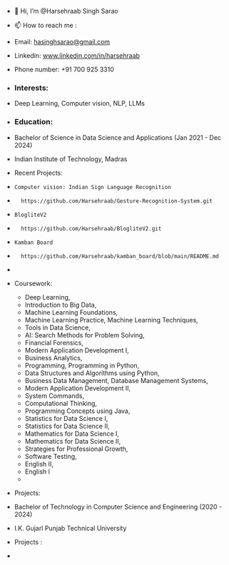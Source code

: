 - 👋 Hi, I’m @Harsehraab Singh Sarao
- 📫 How to reach me :
-   Email: hasinghsarao@gmail.com
-   Linkedin: www.linkedin.com/in/harsehraab
-   Phone number: +91 700 925 3310

-   ### Interests: 
-   Deep Learning, Computer vision, NLP, LLMs

-   ### Education:
-   Bachelor of Science in Data Science and Applications (Jan 2021 - Dec 2024)
-   Indian Institute of Technology, Madras

-   Recent Projects:
-     Computer vision: Indian Sign Language Recognition
-       https://github.com/Harsehraab/Gesture-Recognition-System.git

-     BlogliteV2
-       https://github.com/Harsehraab/BlogliteV2.git

-     Kamban Board
-       https://github.com/Harsehraab/kamban_board/blob/main/README.md
-       
  
- Coursework:
    
  - Deep Learning,
  - Introduction to Big Data,
  - Machine Learning Foundations,
  - Machine Learning Practice, Machine Learning Techniques,
  - Tools in Data Science,
  - AI: Search Methods for Problem Solving,
  - Financial Forensics,
  - Modern Application Development I,
  - Business Analytics,
  - Programming, Programming in Python,
  - Data Structures and Algorithms using Python,
  - Business Data Management, Database Management Systems,
  - Modern Application Development II,
  - System Commands,
  - Computational Thinking,
  - Programming Concepts using Java,
  - Statistics for Data Science I,
  - Statistics for Data Science II,
  - Mathematics for Data Science I,
  - Mathematics for Data Science II,
  - Strategies for Professional Growth,
  - Software Testing,
  - English II,
  - English I
  - 
-   Projects:

- Bachelor of Technology in Computer Science and Engineering (2020 - 2024)
- I.K. Gujarl Punjab Technical University
- Projects :
-  
<!---
Harsehraab/Harsehraab is a ✨ special ✨ repository because its `README.md` (this file) appears on your GitHub profile.
You can click the Preview link to take a look at your changes.
--->
